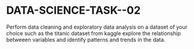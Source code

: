 # DATA-SCIENCE-TASK--02
Perform data cleaning and exploratory data analysis on a dataset of your choice such as the titanic dataset from kaggle explore the relationship betweeen variables and identify patterns and trends in the data.
